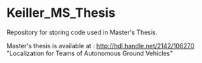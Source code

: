 # Keiller_MS_Thesis
Repository for storing code used in Master's Thesis.

Master's thesis is available at : http://hdl.handle.net/2142/106270
"Localization for Teams of Autonomous Ground Vehicles"
